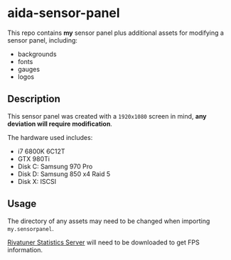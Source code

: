 # aida-sensor-panel

This repo contains **my** sensor panel plus additional assets for modifying a sensor panel, including:

- backgrounds
- fonts
- gauges
- logos

## Description

This sensor panel was created with a `1920x1080` screen in mind, **any deviation will require modification**.

The hardware used includes:

- i7 6800K 6C12T
- GTX 980Ti
- Disk C: Samsung 970 Pro
- Disk D: Samsung 850 x4 Raid 5
- Disk X: ISCSI

## Usage

The directory of any assets may need to be changed when importing `my.sensorpanel`.

[Rivatuner Statistics Server](https://www.guru3d.com/files-details/rtss-rivatuner-statistics-server-download.html) will need to be downloaded to get FPS information.
